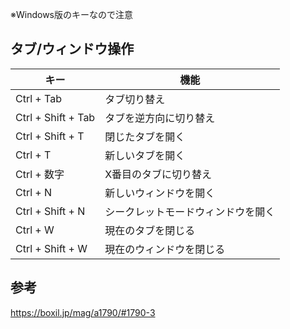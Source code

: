 ※Windows版のキーなので注意

## タブ/ウィンドウ操作
|キー |機能 |  
|---|---|
|Ctrl + Tab |タブ切り替え |
|Ctrl + Shift + Tab |タブを逆方向に切り替え |
|Ctrl + Shift + T |閉じたタブを開く |
|Ctrl + T |新しいタブを開く |
|Ctrl + 数字 |X番目のタブに切り替え |
|Ctrl + N |新しいウィンドウを開く |
|Ctrl + Shift + N |シークレットモードウィンドウを開く |
|Ctrl + W |現在のタブを閉じる |
|Ctrl + Shift + W | 現在のウィンドウを閉じる |

## 参考
https://boxil.jp/mag/a1790/#1790-3
